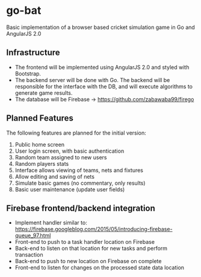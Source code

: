# go-bat
Basic implementation of a browser based cricket simulation game in Go and AngularJS 2.0

## Infrastructure
* The frontend will be implemented using AngularJS 2.0 and styled with Bootstrap.
* The backend server will be done with Go.  The backend will be responsible for the interface with the DB, and will execute algorithms to generate game results.
* The database will be Firebase -> https://github.com/zabawaba99/firego

## Planned Features
The following features are planned for the initial version:

1. Public home screen
2. User login screen, with basic authentication
3. Random team assigned to new users
4. Random players stats
5. Interface allows viewing of teams, nets and fixtures
6. Allow editing and saving of nets
7. Simulate basic games (no commentary, only results)
8. Basic user maintenance (update user fields)

## Firebase frontend/backend integration
* Implement handler similar to: https://firebase.googleblog.com/2015/05/introducing-firebase-queue_97.html
* Front-end to push to a task handler location on Firebase
* Back-end to listen on that location for new tasks and perform transaction
* Back-end to push to new location on Firebase on complete
* Front-end to listen for changes on the processed state data location
